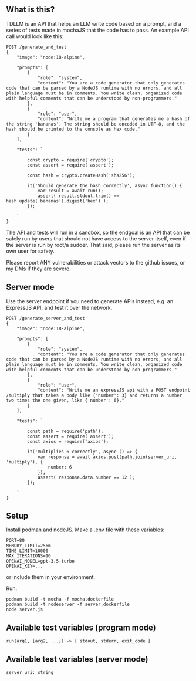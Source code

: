 ## What is this?

TDLLM is an API that helps an LLM write code based on a prompt, and a series of tests made in mochaJS that the code has to pass. An example API call would look like this:
```
POST /generate_and_test
{
    "image": "node:18-alpine",

    "prompts": [
        {
            "role": "system",
            "content": "You are a code generator that only generates code that can be parsed by a NodeJS runtime with no errors, and all plain language must be in comments. You write clean, organized code with helpful comments that can be understood by non-programmers."
        },
        {
            "role": "user",
            "content": "Write me a program that generates me a hash of the string 'bananas'. The string should be encoded in UTF-8, and the hash should be printed to the console as hex code."
        }
    ],

    "tests": `

        const crypto = require('crypto');
        const assert = require('assert');

        const hash = crypto.createHash('sha256');

        it('Should generate the hash correctly', async function() {
            var result = await run();
            assert( result.stdout.trim() == hash.update('bananas').digest('hex') );
        });

    `
}
```
The API and tests will run in a sandbox, so the endgoal is an API that can be safely run by users that should not have access to the server itself, even if the server is run by root/a sudoer. That said, please run the server as its own user for safety.

Please report ANY vulnerabilities or attack vectors to the github issues, or my DMs if they are severe.


## Server mode

Use the server endpoint if you need to generate APIs instead, e.g. an ExpressJS API, and test it over the network.
```
POST /generate_server_and_test
{
    "image": "node:18-alpine",

    "prompts": [
        {
            "role": "system",
            "content": "You are a code generator that only generates code that can be parsed by a NodeJS runtime with no errors, and all plain language must be in comments. You write clean, organized code with helpful comments that can be understood by non-programmers."
        },
        {
            "role": "user",
            "content": "Write me an expressJS api with a POST endpoint /multiply that takes a body like {'number': 3} and returns a number two times the one given, like {'number': 6}."
        }
    ],

    "tests": `

        const path = require('path');
        const assert = require('assert');
        const axios = require('axios');

        it('multiplies 6 correctly', async () => {
            var response = await axios.post(path.join(server_uri, 'multiply'), {
                number: 6
            });
            assert( response.data.number == 12 );
        });

    `
}
```


## Setup

Install podman and nodeJS. Make a .env file with these variables:
```
PORT=80
MEMORY_LIMIT=256m
TIME_LIMIT=10000
MAX_ITERATIONS=10
OPENAI_MODEL=gpt-3.5-turbo
OPENAI_KEY=...
```
or include them in your environment.

Run:
```
podman build -t mocha -f mocha.dockerfile
podman build -t nodeserver -f server.dockerfile
node server.js
```


## Available test variables (program mode)

`run(arg1, [arg2, ...]) -> { stdout, stderr, exit_code }`

## Available test variables (server mode)

`server_uri: string`